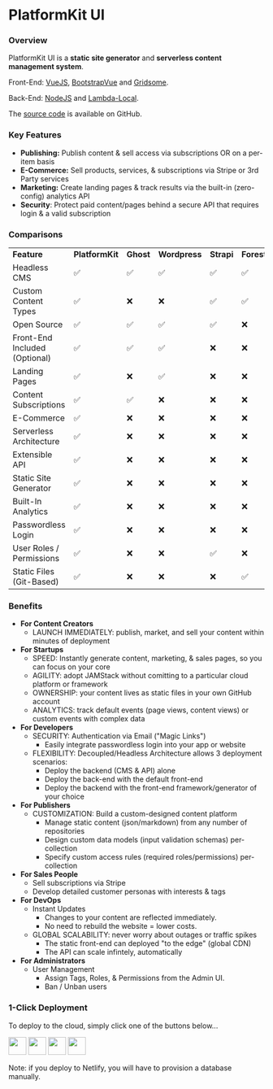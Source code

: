 # PlatformKit UI

### Overview

PlatformKit UI is a **static site generator**  and **serverless content management system**. 

Front-End: [VueJS](https://www.vuejs.org), [BootstrapVue](https://bootstrap-vue.org) and [Gridsome](https://www.gridsome.org).

Back-End: [NodeJS](https://nodejs.org/en/) and [Lambda-Local](https://www.npmjs.com/package/lambda-local).

The [source code](https://github.com/platform-kit/platformkit-ui) is available on GitHub.

### Key Features

- **Publishing:** Publish content & sell access via subscriptions OR on a per-item basis
- **E-Commerce:** Sell products, services, & subscriptions via Stripe or 3rd Party services
- **Marketing:** Create landing pages & track results via the built-in (zero-config) analytics API
- **Security**: Protect paid content/pages behind a secure API that requires login & a valid subscription

### Comparisons


<table>
  <tr style="font-weight:bold;">
    <td><b>Feature</b></td>
    <td><b>PlatformKit</b></td>
    <td><b>Ghost</b></td>
    <td><b>Wordpress</b></td>
    <td><b>Strapi</b></td>
    <td><b>Forestry</b></td>
    <td><b>Contentful</b></td>
  </tr>
  <tr>
    <td colspan="1">Headless CMS</td>
    <td colspan="1">✅</td>
    <td colspan="1">✅</td>
    <td colspan="1">✅</td>
    <td colspan="1">✅</td>
    <td colspan="1">✅</td>
    <td colspan="1">✅</td>
  </tr>
    <tr>
    <td colspan="1">Custom Content Types</td>
    <td colspan="1">✅</td>
    <td colspan="1">❌</td>
    <td colspan="1">❌</td>
    <td colspan="1">✅</td>
    <td colspan="1">✅</td>
    <td colspan="1">✅</td>
  </tr>
  <tr>
    <td colspan="1">Open Source</td>
    <td colspan="1">✅</td>
    <td colspan="1">✅</td>
    <td colspan="1">✅</td>
    <td colspan="1">✅</td>
    <td colspan="1">❌</td>
    <td colspan="1">❌</td>
  </tr>
  <tr>
    <td colspan="1">Front-End Included (Optional)</td>
    <td colspan="1">✅</td>
    <td colspan="1">✅</td>
    <td colspan="1">✅</td>
    <td colspan="1">❌</td>
    <td colspan="1">❌</td>
    <td colspan="1">❌</td>
  </tr>
  <tr>
    <td colspan="1">Landing Pages</td>
    <td colspan="1">✅</td>
    <td colspan="1">❌</td>
    <td colspan="1">✅</td>
    <td colspan="1">❌</td>
    <td colspan="1">❌</td>
    <td colspan="1">❌</td>
  </tr>
  <tr>
    <td colspan="1">Content Subscriptions</td>
    <td colspan="1">✅</td>
    <td colspan="1">✅</td>
    <td colspan="1">❌</td>
    <td colspan="1">❌</td>
    <td colspan="1">❌</td>
    <td colspan="1">❌</td>
  </tr>  
  <tr>
    <td colspan="1">E-Commerce</td>
    <td colspan="1">✅</td>
    <td colspan="1">❌</td>
    <td colspan="1">❌</td>
    <td colspan="1">❌</td>
    <td colspan="1">❌</td>
    <td colspan="1">❌</td>
  </tr>
  <tr>
    <td colspan="1">Serverless Architecture</td>
    <td colspan="1">✅</td>
    <td colspan="1">❌</td>
    <td colspan="1">❌</td>
    <td colspan="1">❌</td>
    <td colspan="1">❌</td>
    <td colspan="1">❌</td>
  </tr>
  <tr>
    <td colspan="1">Extensible API</td>
    <td colspan="1">✅</td>
    <td colspan="1">❌</td>
    <td colspan="1">❌</td>
    <td colspan="1">❌</td>
    <td colspan="1">❌</td>
    <td colspan="1">❌</td>
  </tr>
  <tr>
    <td colspan="1">Static Site Generator</td>
    <td colspan="1">✅</td>
    <td colspan="1">❌</td>
    <td colspan="1">❌</td>
    <td colspan="1">❌</td>
    <td colspan="1">❌</td>
    <td colspan="1">❌</td>
  </tr>
  <tr>
    <td colspan="1">Built-In Analytics</td>
    <td colspan="1">✅</td>
    <td colspan="1">❌</td>
    <td colspan="1">❌</td>
    <td colspan="1">❌</td>
    <td colspan="1">❌</td>
    <td colspan="1">❌</td>
  </tr>
  <tr>
    <td colspan="1">Passwordless Login</td>
    <td colspan="1">✅</td>
    <td colspan="1">❌</td>
    <td colspan="1">❌</td>
    <td colspan="1">❌</td>
    <td colspan="1">❌</td>
    <td colspan="1">❌</td>
  </tr>
  <tr>
    <td colspan="1">User Roles / Permissions</td>
    <td colspan="1">✅</td>
    <td colspan="1">❌</td>
    <td colspan="1">❌</td>
    <td colspan="1">✅</td>
    <td colspan="1">❌</td>
    <td colspan="1">❌</td>
  </tr>
  <tr>
    <td colspan="1">Static Files (Git-Based)</td>
    <td colspan="1">✅</td>
    <td colspan="1">❌</td>
    <td colspan="1">❌</td>
    <td colspan="1">❌</td>
    <td colspan="1">✅</td>
    <td colspan="1">❌</td>
  </tr>
</table>

### Benefits
- **For Content Creators**
  - LAUNCH IMMEDIATELY: publish, market, and sell your content within minutes of deployment
- **For Startups**
  - SPEED: Instantly generate content, marketing, & sales pages, so you can focus on your core
  - AGILITY: adopt JAMStack without comitting to a particular cloud platform or framework
  - OWNERSHIP: your content lives as static files in your own GitHub account
  - ANALYTICS: track default events (page views, content views) or custom events with complex data
- **For Developers**
  - SECURITY: Authentication via Email ("Magic Links")
    - Easily integrate passwordless login into your app or website 
  - FLEXIBILITY: Decoupled/Headless Architecture allows 3 deployment scenarios:
    - Deploy the backend (CMS & API) alone
    - Deploy the back-end with the default front-end
    - Deploy the backend with the front-end framework/generator of your choice  
- **For Publishers**
  - CUSTOMIZATION: Build a custom-designed content platform
    - Manage static content (json/markdown) from any number of repositories
    - Design custom data models (input validation schemas) per-collection
    - Specify custom access rules (required roles/permissions) per-collection  
- **For Sales People**
  - Sell subscriptions via Stripe
  - Develop detailed customer personas with interests & tags  
- **For DevOps**
  - Instant Updates
    - Changes to your content are reflected immediately.
    - No need to rebuild the website = lower costs.
  - GLOBAL SCALABILITY: never worry about outages or traffic spikes
    - The static front-end can deployed "to the edge" (global CDN)
    - The API can scale infintely, automatically
- **For Administrators**
  - User Management
    - Assign Tags, Roles, & Permissions from the Admin UI. 
    - Ban / Unban users  

### 1-Click Deployment

To deploy to the cloud, simply click one of the buttons below...

<a href="https://heroku.com/deploy?template=https://github.com/platform-kit/platformkit-ui" target="_blank"><img src="https://www.herokucdn.com/deploy/button.svg" height="35"></a> <a href="https://render.com/deploy?repo=https://github.com/platform-kit/platformkit-api" target="_blank"><img src="https://render.com/images/deploy-to-render-button.svg" height="35"></a> <a href="https://cloud.digitalocean.com/apps/new?repo=https://github.com/platform-kit/platformkit-api/tree/main" target="_blank"><img src="https://www.deploytodo.com/do-btn-blue.svg" height="35"></a> <a href="https://app.netlify.com/start/deploy?repository=https://github.com/platform-kit/platformkit-ui" target="_blank"><img height="35" src="https://www.netlify.com/img/deploy/button.svg"></a> 

Note: if you deploy to Netlify, you will have to provision a database manually.



